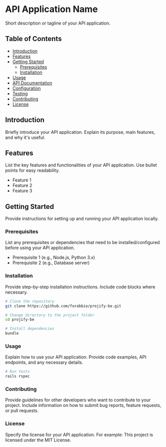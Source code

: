 # API Application Name

Short description or tagline of your API application.

## Table of Contents

- [Introduction](#introduction)
- [Features](#features)
- [Getting Started](#getting-started)
  - [Prerequisites](#prerequisites)
  - [Installation](#installation)
- [Usage](#usage)
- [API Documentation](#api-documentation)
- [Configuration](#configuration)
- [Testing](#testing)
- [Contributing](#contributing)
- [License](#license)

## Introduction

Briefly introduce your API application. Explain its purpose, main features, and why it's useful.

## Features

List the key features and functionalities of your API application. Use bullet points for easy readability.

- Feature 1
- Feature 2
- Feature 3

## Getting Started

Provide instructions for setting up and running your API application locally.

### Prerequisites

List any prerequisites or dependencies that need to be installed/configured before using your API application.

- Prerequisite 1 (e.g., Node.js, Python 3.x)
- Prerequisite 2 (e.g., Database server)

### Installation

Provide step-by-step installation instructions. Include code blocks where necessary.

```bash
# Clone the repository
git clone https://github.com/forabbie/projify-be.git

# Change directory to the project folder
cd projify-be

# Install dependencies
bundle
```

### Usage

Explain how to use your API application. Provide code examples, API endpoints, and any necessary details.

```bash
# Run tests
rails rspec
```

### Contributing

Provide guidelines for other developers who want to contribute to your project. Include information on how to submit bug reports, feature requests, or pull requests.

### License

Specify the license for your API application. For example:
This project is licensed under the MIT License.
